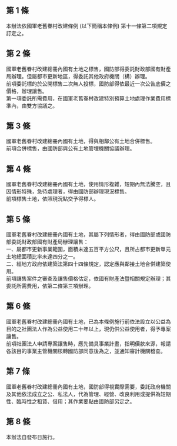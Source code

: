 第 1 條
-------
本辦法依國軍老舊眷村改建條例 (以下簡稱本條例) 第十一條第二項規定  
訂定之。

第 2 條
-------
國軍老舊眷村改建總冊內國有土地之標售，國防部得委託財政部國有財產  
局辦理。但屬都市更新地區，得委託其他政府機關（構）辦理。  
前項委託標的於公開標售二次無人投標，國防部得依最近一次公告底價之  
價格，辦理讓售。  
第一項委託所需費用，在國軍老舊眷村改建特別預算土地處理作業費用標  
準內，由雙方協議之。

第 3 條
-------
國軍老舊眷村改建總冊內國有土地，得與相鄰公有土地合併標售。  
前項合併標售，由國防部與公有土地管埋機關協議辦理。

第 4 條
-------
國軍老舊眷村改建總冊內國有土地，使用情形複雜，短期內無法騰空，且  
因情形特殊，急待處理者，得由國防部辦理現況標售。  
前項標售土地，依照現況點交予得標人。

第 5 條
-------
國軍老舊眷村改建總冊內國有土地，其屬下列情形者，得由國防部或國防  
部委託財政部國有財產局辦理讓售：  
一、屬都市更新事業範圍，面積未達五百平方公尺，且所占都市更新單元  
    土地總面積比率未達四分之一。  
二、經地方政府依建築法第四十四條規定，認定應與鄰接土地合併建築使  
    用。  
前項讓售案件之審查及讓售價格估定，依國有財產法暨相關規定辦理；其  
委託所需費用，依第二條第三項辦理。

第 6 條
-------
國軍老舊眷村改建總冊內國有土地，已為本條例施行前依法設立以公益為  
目的之社團法人作為公益使用二十年以上，現仍供公益使用者，得予專案  
讓售。  
前項社團法人申請專案讓售時，應先備具事業計畫，指明價款來源，報請  
各該目的事業主管機關核轉國防部同意後為之，並通知審計機關稽查。

第 7 條
-------
國軍老舊眷村改建總冊內國有土地，國防部得視實際需要，委託政府機關  
及其他依法成立之公、私法人，代為管理、經營、改良利用或提供為短期  
性、臨時性之租賃、借用；其作業要點由國防部另定之。

第 8 條
-------
本辦法自發布日施行。

